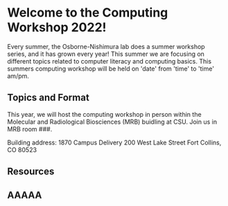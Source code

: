 # Welcome to the Computing Workshop 2022!

Every summer, the Osborne-Nishimura lab does a summer workshop series, and it has grown every year! This summer we are focusing on different topics related to computer literacy and computing basics. This summers computing workshop will be held on 'date' from 'time' to 'time' am/pm.

## Topics and Format
This year, we will host the computing workshop in person within the Molecular and Radiological Biosciences (MRB) buidling at CSU. Join us in MRB room ###.
 
Building address: 
1870 Campus Delivery
200 West Lake Street
Fort Collins, CO 80523

## Resources


## AAAAA


